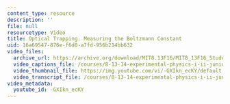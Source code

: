 ```yaml
---
content_type: resource
description: ''
file: null
resourcetype: Video
title: Optical Trapping. Measuring the Boltzmann Constant
uid: 16a69547-876e-f6d0-a7fd-956b214bb632
video_files:
  archive_url: https://archive.org/download/MIT8.13F16/MIT8_13F16_StudentPresentations_2_300k.mp4
  video_captions_file: /courses/8-13-14-experimental-physics-i-ii-junior-lab-fall-2016-spring-2017/72e185c1aa0a56d7ba371fd0b34df64e_-GXIkn_ecKY.vtt
  video_thumbnail_file: https://img.youtube.com/vi/-GXIkn_ecKY/default.jpg
  video_transcript_file: /courses/8-13-14-experimental-physics-i-ii-junior-lab-fall-2016-spring-2017/f4fd91f7004c586d26414c6ff6b9b2e1_-GXIkn_ecKY.pdf
video_metadata:
  youtube_id: -GXIkn_ecKY
---
```

